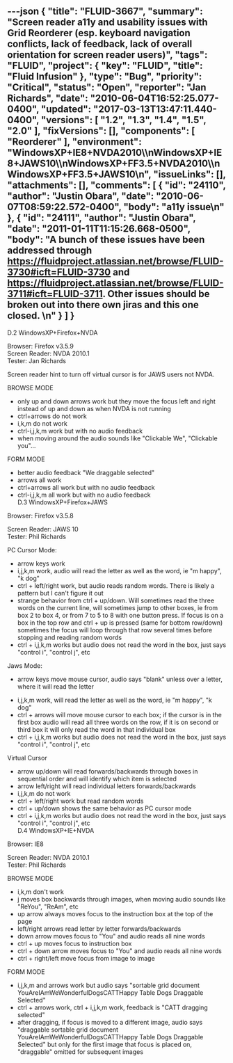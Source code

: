 ---json
{
  "title": "FLUID-3667",
  "summary": "Screen reader a11y and usability issues with Grid Reorderer (esp. keyboard navigation conflicts, lack of feedback, lack of overall orientation for screen reader users)",
  "tags": "FLUID",
  "project": {
    "key": "FLUID",
    "title": "Fluid Infusion"
  },
  "type": "Bug",
  "priority": "Critical",
  "status": "Open",
  "reporter": "Jan Richards",
  "date": "2010-06-04T16:52:25.077-0400",
  "updated": "2017-03-13T13:47:11.440-0400",
  "versions": [
    "1.2",
    "1.3",
    "1.4",
    "1.5",
    "2.0"
  ],
  "fixVersions": [],
  "components": [
    "Reorderer"
  ],
  "environment": "WindowsXP+IE8+NVDA2010\\\nWindowsXP+IE8+JAWS10\\\nWindowsXP+FF3.5+NVDA2010\\\nWindowsXP+FF3.5+JAWS10\n",
  "issueLinks": [],
  "attachments": [],
  "comments": [
    {
      "id": "24110",
      "author": "Justin Obara",
      "date": "2010-06-07T08:59:22.572-0400",
      "body": "a11y issue\n"
    },
    {
      "id": "24111",
      "author": "Justin Obara",
      "date": "2011-01-11T11:15:26.668-0500",
      "body": "A bunch of these issues have been addressed through <https://fluidproject.atlassian.net/browse/FLUID-3730#icft=FLUID-3730> and <https://fluidproject.atlassian.net/browse/FLUID-3711#icft=FLUID-3711>. Other issues should be broken out into there own jiras and this one closed.&#x20;\n"
    }
  ]
}
---
D.2 WindowsXP+Firefox+NVDA

Browser: Firefox v3.5.9\
Screen Reader: NVDA 2010.1\
Tester: Jan Richards

Screen reader hint to turn off virtual cursor is for JAWS users not NVDA.

BROWSE MODE

* only up and down arrows work but they move the focus left and right instead of up and down as when NVDA is not running
* ctrl+arrows do not work
* i,k,m do not work
* ctrl-i,j,k,m work but with no audio feedback
* when moving around the audio sounds like "Clickable We", "Clickable you"...

FORM MODE

* better audio feedback "We draggable selected"
* arrows all work
* ctrl+arrows all work but with no audio feedback
* ctrl-i,j,k,m all work but with no audio feedback\
  D.3 WindowsXP+Firefox+JAWS

Browser: Firefox v3.5.8

Screen Reader: JAWS 10\
Tester: Phil Richards

PC Cursor Mode:

* arrow keys work
* i,j,k,m work, audio will read the letter as well as the word, ie "m happy", "k dog"
* ctrl + left/right work, but audio reads random words. There is likely a pattern but I can't figure it out
* strange behavior from ctrl + up/down. Will sometimes read the three words on the current line, will sometimes jump to other boxes, ie from box 2 to box 4, or from 7 to 5 to 8 with one button press.  If focus is on a box in the top row and ctrl + up is pressed (same for bottom row/down) sometimes the focus will loop through that row several times before stopping and reading random words
* ctrl + i,j,k,m works but audio does not read the word in the box, just says "control i", "control j", etc

Jaws Mode:

* arrow keys move mouse cursor, audio says "blank" unless over a letter, where it will read the letter

- i,j,k,m work, will read the letter as well as the word, ie "m happy", "k dog"
- ctrl + arrows will move mouse cursor to each box; if the cursor is in the first box audio will read all three words on the row, if it is on second or third box it will only read the word in that individual box
- ctrl + i,j,k,m works but audio does not read the word in the box, just says "control i", "control j", etc

Virtual Cursor

* arrow up/down will read forwards/backwards through boxes in sequential order and will identify which item is selected
* arrow left/right will read individual letters forwards/backwards
* i,j,k,m do not work
* ctrl + left/right work but read random words
* ctrl + up/down shows the same behavior as PC cursor mode
* ctrl + i,j,k,m works but audio does not read the word in the box, just says "control i", "control j", etc\
  D.4 WindowsXP+IE+NVDA

Browser: IE8

Screen Reader: NVDA 2010.1\
Tester: Phil Richards

BROWSE MODE

* i,k,m don't work
* j moves box backwards through images, when moving audio sounds like "ReYou", "ReAm", etc
* up arrow always moves focus to the instruction box at the top of the page
* left/right arrows read letter by letter forwards/backwards
* down arrow moves focus to "You" and audio reads all nine words
* ctrl + up moves focus to instruction box
* ctrl + down arrow moves focus to "You" and audio reads all nine words
* ctrl + right/left move focus from image to image

FORM MODE

* i,j,k,m and arrows work but audio says "sortable grid document YouAreIAmWeWonderfulDogsCATTHappy Table Dogs Draggable Selected"
* ctrl + arrows work, ctrl + i,j,k,m work, feedback is "CATT dragging selected"
* after dragging, if focus is moved to a different image, audio says "draggable sortable grid document YouAreIAmWeWonderfulDogsCATTHappy Table Dogs Draggable Selected" but only for the first image that focus is placed on, "draggable" omitted for subsequent images

        